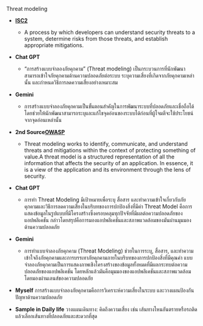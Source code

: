 Threat modeling 
- __[ISC2](https://www.isc2.org/certifications/cissp/cissp-student-glossary)__
  - A process by which developers can understand security threats to a system, determine risks from those threats, and establish appropriate mitigations.


- __Chat GPT__
  - “การสร้างแบบจำลองภัยคุกคาม” (Threat modeling)
เป็นกระบวนการที่นักพัฒนาสามารถเข้าใจภัยคุกคามด้านความปลอดภัยต่อระบบ ระบุความเสี่ยงที่เกิดจากภัยคุกคามเหล่านั้น และกำหนดวิธีการลดความเสี่ยงอย่างเหมาะสม

- __Gemini__
  - การสร้างแบบจำลองภัยคุกคามเป็นขั้นตอนสำคัญในการพัฒนาระบบที่ปลอดภัยและเชื่อถือได้ โดยช่วยให้นักพัฒนาสามารถระบุและแก้ไขจุดอ่อนของระบบได้ก่อนที่ผู้โจมตีจะใช้ประโยชน์จากจุดอ่อนเหล่านั้น

- __2nd Source[OWASP](https://owasp.org/www-community/Threat_Modeling)__
  - Threat modeling works to identify, communicate, and understand threats and mitigations within the context of protecting something of value.A threat model is a structured representation of all the information that affects the security of an application. In essence, it is a view of the application and its environment through the lens of security.
 
- __Chat GPT__
  - การทำ Threat Modeling มีเป้าหมายเพื่อระบุ สื่อสาร และทำความเข้าใจเกี่ยวกับภัยคุกคามและวิธีการลดความเสี่ยงในบริบทของการปกป้องสิ่งที่มีค่า Threat Model คือการแสดงข้อมูลในรูปแบบที่มีโครงสร้างซึ่งครอบคลุมทุกปัจจัยที่มีผลต่อความปลอดภัยของแอปพลิเคชัน กล่าวโดยสรุปคือการมองแอปพลิเคชันและสภาพแวดล้อมของมันผ่านมุมมองด้านความปลอดภัย

- __Gemini__
  - การทำแบบจำลองภัยคุกคาม (Threat Modeling) ช่วยในการระบุ, สื่อสาร, และทำความเข้าใจถึงภัยคุกคามและการบรรเทาภัยคุกคามภายในบริบทของการปกป้องสิ่งที่มีคุณค่า แบบจำลองภัยคุกคามเป็นการแสดงภาพเชิงโครงสร้างของข้อมูลทั้งหมดที่มีผลกระทบต่อความปลอดภัยของแอปพลิเคชัน โดยหลักแล้วมันคือมุมมองของแอปพลิเคชันและสภาพแวดล้อมโดยมองผ่านเลนส์ของความปลอดภัย

- __Myself__ การสร้างแบบจำลองภัยคุกคามคือการวิเคราะห์ความเสี่ยงในระบบ และวางแผนป้องกันปัญหาด้านความปลอดภัย
- __Sample in Daily life__  วางแผนเดินทาง: คิดถึงความเสี่ยง เช่น เส้นทางไหนอันตรายหรือรถติด แล้วเลือกเส้นทางที่ปลอดภัยและสะดวกที่สุด






  


